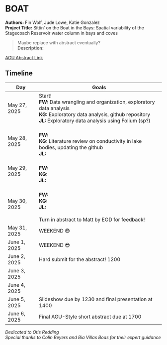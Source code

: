 # BOAT
**Authors:** Fin Wolf, Jude Lowe, Katie Gonzalez\
**Project Title:** Sittin’ on the Boat in the Bays: Spatial variability of the Stagecoach Reservoir water column in bays and coves

>Maybe replace with abstract eventually?\
**Description:** 

[AGU Abstract Link](https://docs.google.com/document/d/1wtGRIvyiCGJO4AiTk6FkhmpDdTv5TPpi1x-dwEx88zE/edit?tab=t.0)

## Timeline
| Day                  | Goals |
| ---                  |  ---  |
| May 27, 2025 | Start! <br> **FW:** Data wrangling and organization, exploratory data analysis <br> **KG:** Exploratory data analysis, github repository <br> **JL:** Exploratory data analysis using Folium (sp?)|
| May 28, 2025 | <br> **FW:** <br> **KG:** Literature review on conductivity in lake bodies, updating the github <br> **JL:** |
| May 29, 2025 | <br> **FW:** <br> **KG:** <br> **JL:** |
| May 30, 2025 | <br> **FW:** <br> **KG:** <br> **JL:** <br><br> Turn in abstract to Matt by EOD for feedback! |
| May 31, 2025 | WEEKEND 😎 |
| June 1, 2025 | WEEKEND 😎 |
| June 2, 2025 | Hard submit for the abstract! 1200 |
| June 3, 2025 |  |
| June 4, 2025 |  |
| June 5, 2025 | Slideshow due by 1230 and final presentation at 1400 |
| June 6, 2025 | Final AGU-Style short abstract due at 1700 |

*Dedicated to Otis Redding* \
*Special thanks to Colin Beyers and Bia Villas Boas for their expert guidance*

